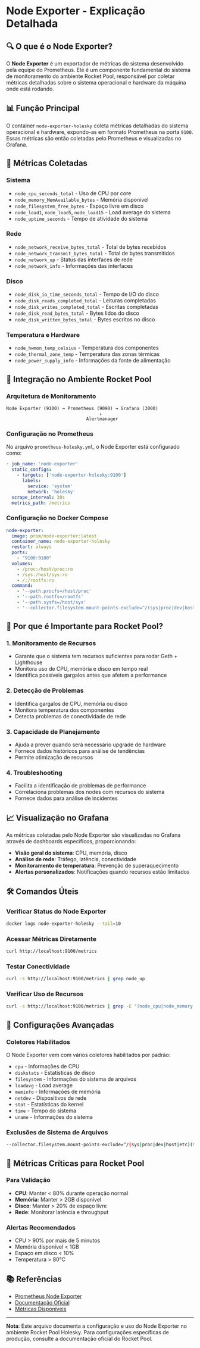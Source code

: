 # Node Exporter - Explicação Detalhada

## 🔍 O que é o Node Exporter?

O **Node Exporter** é um exportador de métricas do sistema desenvolvido pela equipe do Prometheus. Ele é um componente fundamental do sistema de monitoramento do ambiente Rocket Pool, responsável por coletar métricas detalhadas sobre o sistema operacional e hardware da máquina onde está rodando.

## 📊 Função Principal

O container `node-exporter-holesky` coleta métricas detalhadas do sistema operacional e hardware, expondo-as em formato Prometheus na porta `9100`. Essas métricas são então coletadas pelo Prometheus e visualizadas no Grafana.

## 🎯 Métricas Coletadas

### Sistema

- `node_cpu_seconds_total` - Uso de CPU por core
- `node_memory_MemAvailable_bytes` - Memória disponível
- `node_filesystem_free_bytes` - Espaço livre em disco
- `node_load1`, `node_load5`, `node_load15` - Load average do sistema
- `node_uptime_seconds` - Tempo de atividade do sistema

### Rede

- `node_network_receive_bytes_total` - Total de bytes recebidos
- `node_network_transmit_bytes_total` - Total de bytes transmitidos
- `node_network_up` - Status das interfaces de rede
- `node_network_info` - Informações das interfaces

### Disco

- `node_disk_io_time_seconds_total` - Tempo de I/O do disco
- `node_disk_reads_completed_total` - Leituras completadas
- `node_disk_writes_completed_total` - Escritas completadas
- `node_disk_read_bytes_total` - Bytes lidos do disco
- `node_disk_written_bytes_total` - Bytes escritos no disco

### Temperatura e Hardware

- `node_hwmon_temp_celsius` - Temperatura dos componentes
- `node_thermal_zone_temp` - Temperatura das zonas térmicas
- `node_power_supply_info` - Informações da fonte de alimentação

## 🔗 Integração no Ambiente Rocket Pool

### Arquitetura de Monitoramento

```text
Node Exporter (9100) → Prometheus (9090) → Grafana (3000)
                                   ↓
                              Alertmanager
```

### Configuração no Prometheus

No arquivo `prometheus-holesky.yml`, o Node Exporter está configurado como:

```yaml
- job_name: 'node-exporter'
  static_configs:
    - targets: ['node-exporter-holesky:9100']
      labels:
        service: 'system'
        network: 'holesky'
  scrape_interval: 30s
  metrics_path: /metrics
```

### Configuração no Docker Compose

```yaml
node-exporter:
  image: prom/node-exporter:latest
  container_name: node-exporter-holesky
  restart: always
  ports:
    - "9100:9100"
  volumes:
    - /proc:/host/proc:ro
    - /sys:/host/sys:ro
    - /:/rootfs:ro
  command:
    - '--path.procfs=/host/proc'
    - '--path.rootfs=/rootfs'
    - '--path.sysfs=/host/sys'
    - '--collector.filesystem.mount-points-exclude=^/(sys|proc|dev|host|etc)($$|/)'
```

## 🚀 Por que é Importante para Rocket Pool?

### 1. **Monitoramento de Recursos**

- Garante que o sistema tem recursos suficientes para rodar Geth + Lighthouse
- Monitora uso de CPU, memória e disco em tempo real
- Identifica possíveis gargalos antes que afetem a performance

### 2. **Detecção de Problemas**

- Identifica gargalos de CPU, memória ou disco
- Monitora temperatura dos componentes
- Detecta problemas de conectividade de rede

### 3. **Capacidade de Planejamento**

- Ajuda a prever quando será necessário upgrade de hardware
- Fornece dados históricos para análise de tendências
- Permite otimização de recursos

### 4. **Troubleshooting**

- Facilita a identificação de problemas de performance
- Correlaciona problemas dos nodes com recursos do sistema
- Fornece dados para análise de incidentes

## 📈 Visualização no Grafana

As métricas coletadas pelo Node Exporter são visualizadas no Grafana através de dashboards específicos, proporcionando:

- **Visão geral do sistema**: CPU, memória, disco
- **Análise de rede**: Tráfego, latência, conectividade
- **Monitoramento de temperatura**: Prevenção de superaquecimento
- **Alertas personalizados**: Notificações quando recursos estão limitados

## 🛠 Comandos Úteis

### Verificar Status do Node Exporter

```bash
docker logs node-exporter-holesky --tail=10
```

### Acessar Métricas Diretamente

```bash
curl http://localhost:9100/metrics
```

### Testar Conectividade

```bash
curl -s http://localhost:9100/metrics | grep node_up
```

### Verificar Uso de Recursos

```bash
curl -s http://localhost:9100/metrics | grep -E "(node_cpu|node_memory|node_filesystem)"
```

## 🔧 Configurações Avançadas

### Coletores Habilitados

O Node Exporter vem com vários coletores habilitados por padrão:

- `cpu` - Informações de CPU
- `diskstats` - Estatísticas de disco
- `filesystem` - Informações do sistema de arquivos
- `loadavg` - Load average
- `meminfo` - Informações de memória
- `netdev` - Dispositivos de rede
- `stat` - Estatísticas do kernel
- `time` - Tempo do sistema
- `uname` - Informações do sistema

### Exclusões de Sistema de Arquivos

```bash
--collector.filesystem.mount-points-exclude=^/(sys|proc|dev|host|etc)($$|/)
```

## 🎯 Métricas Críticas para Rocket Pool

### Para Validação

- **CPU**: Manter < 80% durante operação normal
- **Memória**: Manter > 2GB disponível
- **Disco**: Manter > 20% de espaço livre
- **Rede**: Monitorar latência e throughput

### Alertas Recomendados

- CPU > 90% por mais de 5 minutos
- Memória disponível < 1GB
- Espaço em disco < 10%
- Temperatura > 80°C

## 📚 Referências

- [Prometheus Node Exporter](https://github.com/prometheus/node_exporter)
- [Documentação Oficial](https://prometheus.io/docs/guides/node-exporter/)
- [Métricas Disponíveis](https://prometheus.io/docs/prometheus/latest/querying/basics/)

---

**Nota**: Este arquivo documenta a configuração e uso do Node Exporter no ambiente Rocket Pool Holesky. Para configurações específicas de produção, consulte a documentação oficial do Rocket Pool.
